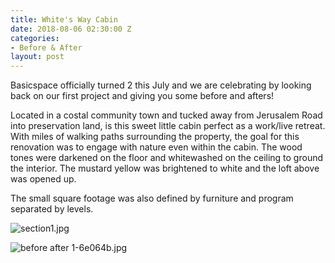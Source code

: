 ```yaml
---
title: White's Way Cabin
date: 2018-08-06 02:30:00 Z
categories:
- Before & After
layout: post
---
```


Basicspace officially turned 2 this July and we are celebrating by looking back on our first project and giving you some before and afters!

Located in a costal community town and tucked away from Jerusalem Road into preservation land, is this sweet little cabin perfect as a work/live retreat. With miles of walking paths surrounding the property, the goal for this renovation was to engage with nature even within the cabin. The wood tones were darkened on the floor and whitewashed on the ceiling to ground the interior. The mustard yellow was brightened to white and the loft above was opened up. 

The small square footage was also defined by furniture and program separated by levels. 

![section1.jpg](/uploads/section1.jpg)

![before after 1-6e064b.jpg](/uploads/before%20after%201-6e064b.jpg)

